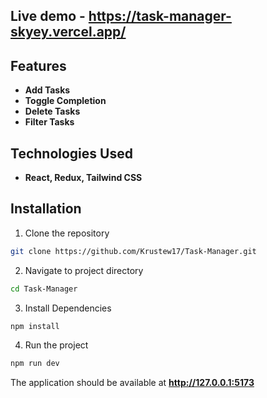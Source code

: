 ## Live demo - **https://task-manager-skyey.vercel.app/**

## Features
- **Add Tasks**
- **Toggle Completion**
- **Delete Tasks**
- **Filter Tasks**

## Technologies Used
- **React, Redux, Tailwind CSS**

## Installation
1. Clone the repository
```bash
git clone https://github.com/Krustew17/Task-Manager.git
```

2. Navigate to project directory
```bash
cd Task-Manager
```

3. Install Dependencies
```bash
npm install
```

4. Run the project
```bash
npm run dev
```

The application should be available at **http://127.0.0.1:5173**
